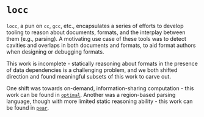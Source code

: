 # `locc`

`locc`, a pun on `cc`, `gcc`, etc., encapsulates a series of efforts to develop
tooling to reason about documents, formats, and the interplay between them
(e.g., parsing). A motivating use case of these tools was to detect cavities and
overlaps in both documents and formats, to aid format authors when designing or
debugging formats.

This work is incomplete - statically reasoning about formats in the presence of
data dependencies is a challenging problem, and we both shifted direction and
found meaningful subsets of this work to carve out.

One shift was towards on-demand, information-sharing computation - this work can
be found in [`optimal`](../optimal). Another was a region-based parsing
language, though with more limited static reasoning ability - this work can be
found in [`pear`](../pear).
